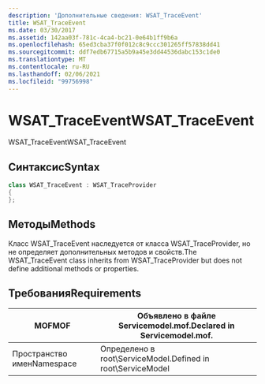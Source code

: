 ```yaml
---
description: 'Дополнительные сведения: WSAT_TraceEvent'
title: WSAT_TraceEvent
ms.date: 03/30/2017
ms.assetid: 142aa03f-781c-4ca4-bc21-0e64b1ff9b6a
ms.openlocfilehash: 65ed3cba37f0f012c8c9ccc301265ff57838dd41
ms.sourcegitcommit: ddf7edb67715a5b9a45e3dd44536dabc153c1de0
ms.translationtype: MT
ms.contentlocale: ru-RU
ms.lasthandoff: 02/06/2021
ms.locfileid: "99756998"
---
```

# <a name="wsat_traceevent"></a><span data-ttu-id="a9cfb-103">WSAT_TraceEvent</span><span class="sxs-lookup"><span data-stu-id="a9cfb-103">WSAT_TraceEvent</span></span>

<span data-ttu-id="a9cfb-104">WSAT_TraceEvent</span><span class="sxs-lookup"><span data-stu-id="a9cfb-104">WSAT_TraceEvent</span></span>  
  
## <a name="syntax"></a><span data-ttu-id="a9cfb-105">Синтаксис</span><span class="sxs-lookup"><span data-stu-id="a9cfb-105">Syntax</span></span>  
  
```csharp
class WSAT_TraceEvent : WSAT_TraceProvider  
{  
};  
```  
  
## <a name="methods"></a><span data-ttu-id="a9cfb-106">Методы</span><span class="sxs-lookup"><span data-stu-id="a9cfb-106">Methods</span></span>  

 <span data-ttu-id="a9cfb-107">Класс WSAT_TraceEvent наследуется от класса WSAT_TraceProvider, но не определяет дополнительных методов и свойств.</span><span class="sxs-lookup"><span data-stu-id="a9cfb-107">The WSAT_TraceEvent class inherits from WSAT_TraceProvider but does not define additional methods or properties.</span></span>  
  
## <a name="requirements"></a><span data-ttu-id="a9cfb-108">Требования</span><span class="sxs-lookup"><span data-stu-id="a9cfb-108">Requirements</span></span>  
  
|<span data-ttu-id="a9cfb-109">MOF</span><span class="sxs-lookup"><span data-stu-id="a9cfb-109">MOF</span></span>|<span data-ttu-id="a9cfb-110">Объявлено в файле Servicemodel.mof.</span><span class="sxs-lookup"><span data-stu-id="a9cfb-110">Declared in Servicemodel.mof.</span></span>|  
|---------|-----------------------------------|  
|<span data-ttu-id="a9cfb-111">Пространство имен</span><span class="sxs-lookup"><span data-stu-id="a9cfb-111">Namespace</span></span>|<span data-ttu-id="a9cfb-112">Определено в root\ServiceModel.</span><span class="sxs-lookup"><span data-stu-id="a9cfb-112">Defined in root\ServiceModel</span></span>|
